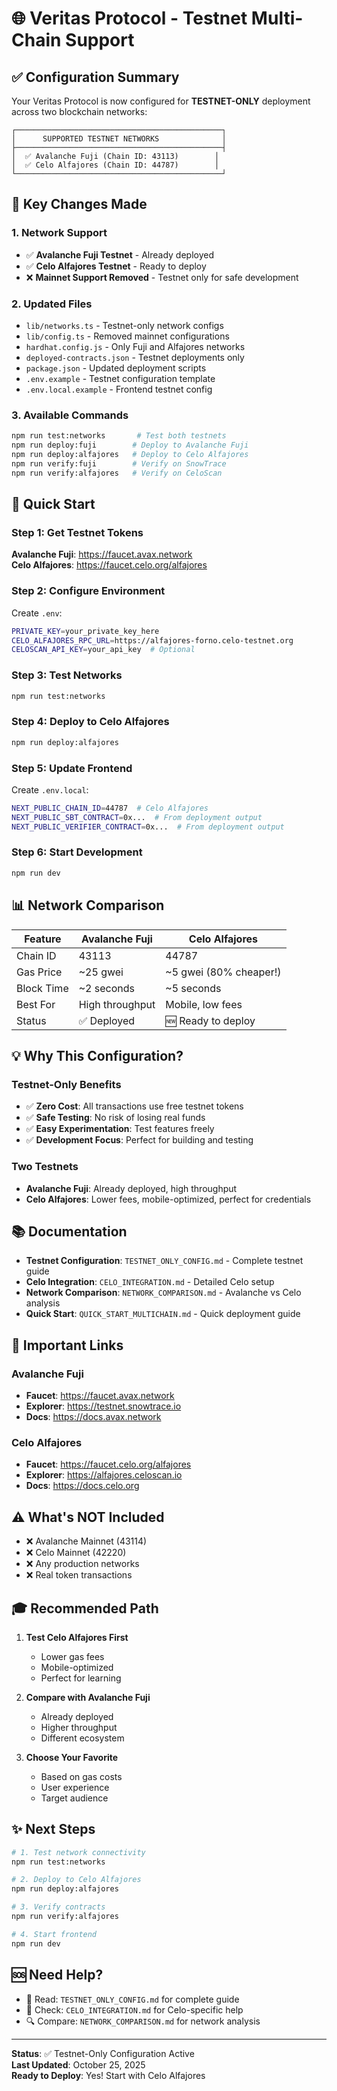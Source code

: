 # 🌐 Veritas Protocol - Testnet Multi-Chain Support

## ✅ Configuration Summary

Your Veritas Protocol is now configured for **TESTNET-ONLY** deployment across two blockchain networks:

```
┌──────────────────────────────────────────────┐
│      SUPPORTED TESTNET NETWORKS              │
├──────────────────────────────────────────────┤
│  ✅ Avalanche Fuji (Chain ID: 43113)        │
│  ✅ Celo Alfajores (Chain ID: 44787)        │
└──────────────────────────────────────────────┘
```

## 🎯 Key Changes Made

### 1. Network Support
- ✅ **Avalanche Fuji Testnet** - Already deployed
- ✅ **Celo Alfajores Testnet** - Ready to deploy
- ❌ **Mainnet Support Removed** - Testnet only for safe development

### 2. Updated Files
- `lib/networks.ts` - Testnet-only network configs
- `lib/config.ts` - Removed mainnet configurations
- `hardhat.config.js` - Only Fuji and Alfajores networks
- `deployed-contracts.json` - Testnet deployments only
- `package.json` - Updated deployment scripts
- `.env.example` - Testnet configuration template
- `.env.local.example` - Frontend testnet config

### 3. Available Commands
```bash
npm run test:networks       # Test both testnets
npm run deploy:fuji        # Deploy to Avalanche Fuji
npm run deploy:alfajores   # Deploy to Celo Alfajores
npm run verify:fuji        # Verify on SnowTrace
npm run verify:alfajores   # Verify on CeloScan
```

## 🚀 Quick Start

### Step 1: Get Testnet Tokens

**Avalanche Fuji**: https://faucet.avax.network  
**Celo Alfajores**: https://faucet.celo.org/alfajores

### Step 2: Configure Environment

Create `.env`:
```bash
PRIVATE_KEY=your_private_key_here
CELO_ALFAJORES_RPC_URL=https://alfajores-forno.celo-testnet.org
CELOSCAN_API_KEY=your_api_key  # Optional
```

### Step 3: Test Networks
```bash
npm run test:networks
```

### Step 4: Deploy to Celo Alfajores
```bash
npm run deploy:alfajores
```

### Step 5: Update Frontend

Create `.env.local`:
```bash
NEXT_PUBLIC_CHAIN_ID=44787  # Celo Alfajores
NEXT_PUBLIC_SBT_CONTRACT=0x...  # From deployment output
NEXT_PUBLIC_VERIFIER_CONTRACT=0x...  # From deployment output
```

### Step 6: Start Development
```bash
npm run dev
```

## 📊 Network Comparison

| Feature | Avalanche Fuji | Celo Alfajores |
|---------|----------------|----------------|
| Chain ID | 43113 | 44787 |
| Gas Price | ~25 gwei | ~5 gwei (80% cheaper!) |
| Block Time | ~2 seconds | ~5 seconds |
| Best For | High throughput | Mobile, low fees |
| Status | ✅ Deployed | 🆕 Ready to deploy |

## 💡 Why This Configuration?

### Testnet-Only Benefits
- ✅ **Zero Cost**: All transactions use free testnet tokens
- ✅ **Safe Testing**: No risk of losing real funds
- ✅ **Easy Experimentation**: Test features freely
- ✅ **Development Focus**: Perfect for building and testing

### Two Testnets
- **Avalanche Fuji**: Already deployed, high throughput
- **Celo Alfajores**: Lower fees, mobile-optimized, perfect for credentials

## 📚 Documentation

- **Testnet Configuration**: `TESTNET_ONLY_CONFIG.md` - Complete testnet guide
- **Celo Integration**: `CELO_INTEGRATION.md` - Detailed Celo setup
- **Network Comparison**: `NETWORK_COMPARISON.md` - Avalanche vs Celo analysis
- **Quick Start**: `QUICK_START_MULTICHAIN.md` - Quick deployment guide

## 🔗 Important Links

### Avalanche Fuji
- **Faucet**: https://faucet.avax.network
- **Explorer**: https://testnet.snowtrace.io
- **Docs**: https://docs.avax.network

### Celo Alfajores
- **Faucet**: https://faucet.celo.org/alfajores
- **Explorer**: https://alfajores.celoscan.io
- **Docs**: https://docs.celo.org

## ⚠️ What's NOT Included

- ❌ Avalanche Mainnet (43114)
- ❌ Celo Mainnet (42220)
- ❌ Any production networks
- ❌ Real token transactions

## 🎓 Recommended Path

1. **Test Celo Alfajores First**
   - Lower gas fees
   - Mobile-optimized
   - Perfect for learning

2. **Compare with Avalanche Fuji**
   - Already deployed
   - Higher throughput
   - Different ecosystem

3. **Choose Your Favorite**
   - Based on gas costs
   - User experience
   - Target audience

## ✨ Next Steps

```bash
# 1. Test network connectivity
npm run test:networks

# 2. Deploy to Celo Alfajores
npm run deploy:alfajores

# 3. Verify contracts
npm run verify:alfajores

# 4. Start frontend
npm run dev
```

## 🆘 Need Help?

- 📖 Read: `TESTNET_ONLY_CONFIG.md` for complete guide
- 💬 Check: `CELO_INTEGRATION.md` for Celo-specific help
- 🔍 Compare: `NETWORK_COMPARISON.md` for network analysis

---

**Status**: ✅ Testnet-Only Configuration Active  
**Last Updated**: October 25, 2025  
**Ready to Deploy**: Yes! Start with Celo Alfajores

